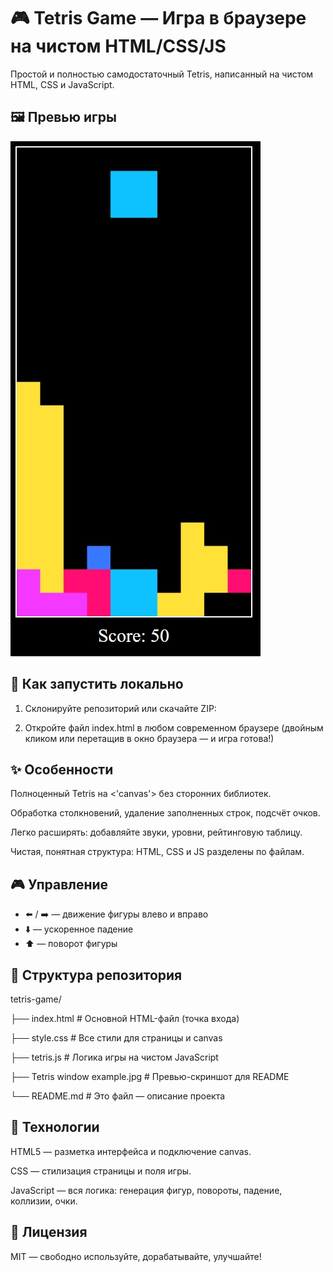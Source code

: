 # 🎮 Tetris Game — Игра в браузере на чистом HTML/CSS/JS

Простой и полностью самодостаточный Tetris, написанный на чистом HTML, CSS и JavaScript.  

## 🖼️ Превью игры

![Tetris Window Example](Tetris%20window%20example.jpg)

## 🚀 Как запустить локально

1. Склонируйте репозиторий или скачайте ZIP:
   
2. Откройте файл index.html в любом современном браузере (двойным кликом или перетащив в окно браузера — и игра готова!)

## ✨ Особенности

Полноценный Tetris на <'canvas'> без сторонних библиотек.

Обработка столкновений, удаление заполненных строк, подсчёт очков.

Легко расширять: добавляйте звуки, уровни, рейтинговую таблицу.

Чистая, понятная структура: HTML, CSS и JS разделены по файлам.
  
## 🎮 Управление

- ⬅️ / ➡️ — движение фигуры влево и вправо  
- ⬇️ — ускоренное падение  
- ⬆️ — поворот фигуры  

## 📁 Структура репозитория

tetris-game/

├── index.html               # Основной HTML-файл (точка входа)

├── style.css                # Все стили для страницы и canvas

├── tetris.js                 # Логика игры на чистом JavaScript

├── Tetris window example.jpg # Превью-скриншот для README

└── README.md                # Это файл — описание проекта

## 🔧 Технологии
HTML5 — разметка интерфейса и подключение canvas.

CSS — стилизация страницы и поля игры.

JavaScript — вся логика: генерация фигур, повороты, падение, коллизии, очки.

## 📜 Лицензия

MIT — свободно используйте, дорабатывайте, улучшайте!
